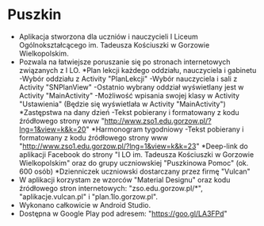 # Puszkin
- Aplikacja stworzona dla uczniów i nauczycieli I Liceum Ogólnokształcącego im. Tadeusza Kościuszki w Gorzowie Wielkopolskim.
- Pozwala na łatwiejsze poruszanie się po stronach internetowych związanych z I LO.
      *Plan lekcji każdego oddziału, nauczyciela i gabinetu
            -Wybór oddziału z Activity "PlanLekcji"
            -Wybór nauczyciela i sali z Activity "SNPlanView"
            -Ostatnio wybrany oddział wyświetlany jest w Activity "MainActivity"
            -Możliwość wpisania swojej klasy w Activity "Ustawienia" (Będzie się wyświetlała w Activity "MainActivity")
      *Zastępstwa na dany dzień
            -Tekst pobierany i formatowany z kodu źródłowego strony www "http://www.zso1.edu.gorzow.pl/?lng=1&view=k&k=20"
      *Harmonogram tygodniowy
            -Tekst pobierany i formatowany z kodu źródłowego strony www "http://www.zso1.edu.gorzow.pl/?lng=1&view=k&k=23"
      *Deep-link do aplikacji Facebook do strony "I LO im. Tadeusza Kościuszki w Gorzowie Wielkopolskim" oraz do grupy uczniowskiej "Puszkinowa Pomoc" (ok. 600 osób)
      *Dzienniczek uczniowski dostarczany przez firmę "Vulcan"
- W aplikacji korzystam ze wzorców "Material Designu" oraz kodu źródłowego stron internetowych:
      "zso.edu.gorzow.pl/*", "aplikacje.vulcan.pl" i "plan.1lo.gorzow.pl".
- Wykonano całkowicie w Android Studio.
- Dostępna w Google Play pod adresem: "https://goo.gl/LA3FPd"
